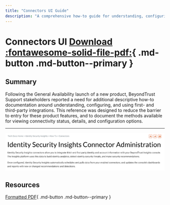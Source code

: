 ```yaml
---
title: "Connectors UI Guide"
description: "A comprehensive how-to guide for understanding, configuring, and using BeyondTrust's first- and third-party integrations."
---
```


# Connectors UI [Download :fontawesome-solid-file-pdf:](../../assets/pdfs/connectors-guide.pdf){ .md-button .md-button--primary }

## Summary

Following the General Availability launch of a new product, BeyondTrust Support stakeholders reported a need for additional descriptive how-to documentation around understanding, configuring, and using first- and third-party integrations. This reference was designed to reduce the barrier to entry for these product features, and to document the methods available for viewing connectivity status, details, and configuration options.

---

![Connectors How-To Guide](../../assets/images/connectors-guide.png)

## Resources

[Formatted PDF](../../assets/pdfs/connectors-guide.pdf){ .md-button .md-button--primary }
